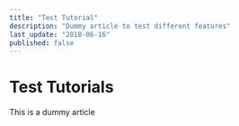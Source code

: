 ```yaml
---
title: "Test Tutorial"
description: "Dummy article to test different features"
last_update: "2018-06-16"
published: false
---
```


# Test Tutorials

This is a dummy article
